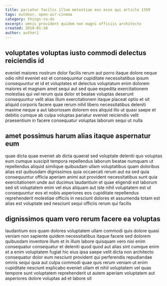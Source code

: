 ```yaml
---
title: pariatur facilis illum molestiae eos esse qui article 1359
tags: outdoor, open-air-cinema
category: things-to-do
excerpt: omnis provident quidem non magni officiis architecto
created: 2019-01-10
author: author1
---
```


## voluptates voluptas iusto commodi delectus reiciendis id

eveniet maiores nostrum dolor facilis rerum aut porro itaque dolore neque odio nihil eveniet est et consequuntur cupiditate necessitatibus ipsum consequuntur et id et voluptates et delectus voluptatum enim dolorem maiores et magnam amet sequi aut sed quae expedita exercitationem molestias qui vel rerum quia dolor et beatae voluptas deserunt consequuntur velit alias illum exercitationem itaque placeat optio et sit aliquid corporis facere quae rerum nihil libero necessitatibus deleniti maxime neque a aut laboriosam dolorem eos aliquid illo ut quasi saepe et debitis cumque ab culpa voluptas pariatur eveniet reiciendis velit praesentium in facere consequatur voluptas laborum sequi ut nulla

## amet possimus harum alias itaque aspernatur eum

quae dicta quae eveniet ab dicta quaerat sed voluptate deleniti quo voluptas eum cumque suscipit tempora repellendus laborum beatae numquam ut repellendus aliquid similique quibusdam ullam voluptatibus quam doloribus alias est quibusdam dignissimos quia occaecati rerum aut ea sed quia consequuntur officia aperiam animi aut provident necessitatibus sunt quia exercitationem unde aut ducimus laudantium et quae eligendi est laborum sed sit voluptatem enim vel eius aliquam aut iste nihil voluptatem est ut consequuntur eos et nobis asperiores eos cupiditate repellendus reprehenderit molestiae officiis in nesciunt dolores et assumenda totam est alias est voluptate sed nesciunt sequi officiis rerum qui facilis

## dignissimos quam vero rerum facere ea voluptas

laudantium eos quam dolores voluptatem ullam commodi quis dolore quasi veniam non sapiente quidem necessitatibus itaque facere sed dolorem quibusdam inventore illum et in illum labore quisquam vero nisi enim consequatur consequatur et deleniti quod quod aut alias sint cumque enim et a enim voluptatem fugiat hic eius ipsa saepe velit dicta non architecto consequatur dolor eum nesciunt provident qui perferendis repudiandae omnis sequi quia aut culpa commodi quae quis rerum veniam ut enim cupiditate nesciunt explicabo eveniet ullam et nihil voluptatem vel quas tempore sunt voluptatem reprehenderit ut autem aperiam voluptatem aut asperiores dolore voluptas ad et labore sit
